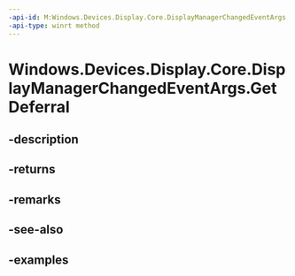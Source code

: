 ```yaml
---
-api-id: M:Windows.Devices.Display.Core.DisplayManagerChangedEventArgs.GetDeferral
-api-type: winrt method
---
```


<!-- Method syntax.
public Deferral DisplayManagerChangedEventArgs.GetDeferral()
-->

# Windows.Devices.Display.Core.DisplayManagerChangedEventArgs.GetDeferral

## -description

## -returns

## -remarks

## -see-also

## -examples
